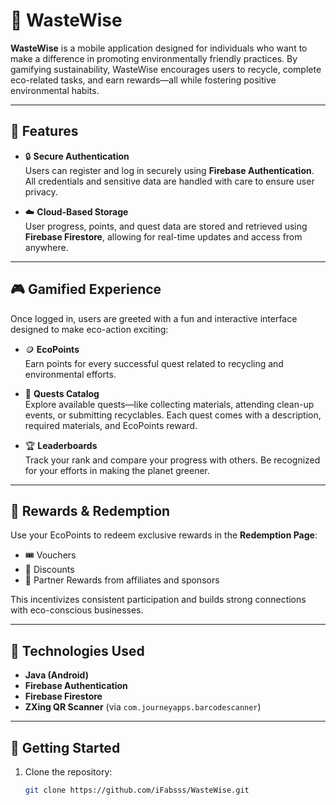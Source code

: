 # 🌱 WasteWise

**WasteWise** is a mobile application designed for individuals who want to make a difference in promoting environmentally friendly practices. By gamifying sustainability, WasteWise encourages users to recycle, complete eco-related tasks, and earn rewards—all while fostering positive environmental habits.

---

## 🔐 Features

- 🔒 **Secure Authentication**  
  Users can register and log in securely using **Firebase Authentication**. All credentials and sensitive data are handled with care to ensure user privacy.

- ☁️ **Cloud-Based Storage**  
  User progress, points, and quest data are stored and retrieved using **Firebase Firestore**, allowing for real-time updates and access from anywhere.

---

## 🎮 Gamified Experience

Once logged in, users are greeted with a fun and interactive interface designed to make eco-action exciting:

- 🪙 **EcoPoints**  
  Earn points for every successful quest related to recycling and environmental efforts.

- 📜 **Quests Catalog**  
  Explore available quests—like collecting materials, attending clean-up events, or submitting recyclables. Each quest comes with a description, required materials, and EcoPoints reward.

- 🏆 **Leaderboards**  
  Track your rank and compare your progress with others. Be recognized for your efforts in making the planet greener.

---

## 🎁 Rewards & Redemption

Use your EcoPoints to redeem exclusive rewards in the **Redemption Page**:

- 🎟️ Vouchers
- 🎁 Discounts
- 🤝 Partner Rewards from affiliates and sponsors

This incentivizes consistent participation and builds strong connections with eco-conscious businesses.

---

## 📲 Technologies Used

- **Java (Android)**
- **Firebase Authentication**
- **Firebase Firestore**
- **ZXing QR Scanner** (via `com.journeyapps.barcodescanner`)

---

## 📌 Getting Started

1. Clone the repository:
   ```bash
   git clone https://github.com/iFabsss/WasteWise.git
